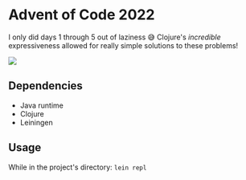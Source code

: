 # Advent of Code 2022
I only did days 1 through 5 out of laziness 😅 Clojure's _incredible_ expressiveness allowed for really simple solutions to these problems!

<a href="https://gitpod.io/#https://github.com/sansarip/advent-of-code-2022"><img src="https://camo.githubusercontent.com/76e60919474807718793857d8eb615e7a50b18b04050577e5a35c19421f260a3/68747470733a2f2f676974706f642e696f2f627574746f6e2f6f70656e2d696e2d676974706f642e737667"/></a>

## Dependencies
* Java runtime
* Clojure
* Leiningen

## Usage
While in the project's directory: `lein repl`